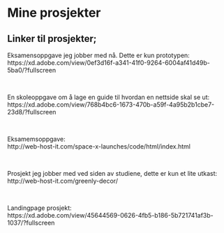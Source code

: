 <h1>Mine prosjekter</h1>

<h2>Linker til prosjekter;</h2>

<p>Eksamensoppgave jeg jobber med nå. Dette er kun prototypen:</br> 
https://xd.adobe.com/view/0ef3d16f-a341-41f0-9264-6004af41d49b-5ba0/?fullscreen</p>
</br>
<p>En skoleoppgave om å lage en guide til hvordan en nettside skal se ut:</br>
https://xd.adobe.com/view/768b4bc6-1673-470b-a59f-4a95b2b1cbe7-23d8/?fullscreen</p>
</br>
<p>Eksamemsoppgave:</br>
http://web-host-it.com/space-x-launches/code/html/index.html</p>
</br>
<p>Prosjekt jeg jobber med ved siden av studiene, dette er kun et lite utkast:</br>
  http://web-host-it.com/greenly-decor/</p>
</br>
<p>Landingpage prosjekt:</br>
https://xd.adobe.com/view/45644569-0626-4fb5-b186-5b721741af3b-1037/?fullscreen
</p>
 

